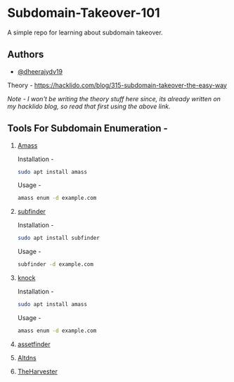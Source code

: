 # Subdomain-Takeover-101
A simple repo for learning about subdomain takeover.

## Authors

- [@dheerajydv19](https://www.twitter.com/dheerajydv19)

Theory - 
https://hacklido.com/blog/315-subdomain-takeover-the-easy-way

  *Note - I won't be writing the theory stuff here since, its already written on my hacklido blog, so read that first using the above link.*


## Tools For Subdomain Enumeration - 
1. [Amass](https://github.com/OWASP/Amass)
  
   Installation - 
   ```bash
   sudo apt install amass
   ```
   Usage - 
   ```bash
   amass enum -d example.com
   ```
2. [subfinder](https://github.com/projectdiscovery/subfinder)
  
   Installation - 
   ```bash
   sudo apt install subfinder
   ```
   Usage - 
   ```bash
   subfinder -d example.com
   ```

3. [knock](https://github.com/guelfoweb/knock)
  
   Installation - 
   ```bash
   sudo apt install amass
   ```
   Usage - 
   ```bash
   amass enum -d example.com
   ```
4. [assetfinder](https://github.com/tomnomnom/assetfinder)
5. [Altdns](https://github.com/infosec-au/altdns)
6. [TheHarvester](https://github.com/laramies/theHarvester)

